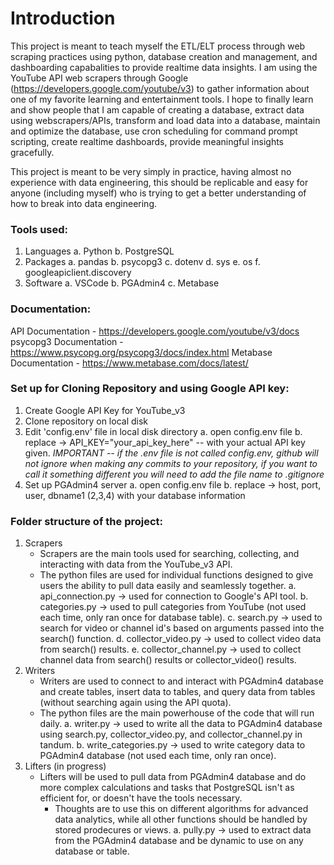 # Introduction
This project is meant to teach myself the ETL/ELT process through web scraping practices using python, database creation and management, and dashboarding capabalities to provide realtime data insights.
I am using the YouTube API web scrapers through Google (https://developers.google.com/youtube/v3) to gather information about one of my favorite learning and entertainment tools.
I hope to finally learn and show people that I am capable of creating a database, extract data using webscrapers/APIs, transform and load data into a database, maintain and optimize the database, use cron scheduling for command prompt scripting, create realtime dashboards, provide meaningful insights gracefully.

This project is meant to be very simply in practice, having almost no experience with data engineering, this should be replicable and easy for anyone (including myself) who is trying to get a better understanding of how to break into data engineering.


### Tools used:
1. Languages
    a. Python
    b. PostgreSQL
2. Packages
    a. pandas
    b. psycopg3
    c. dotenv
    d. sys
    e. os
    f. googleapiclient.discovery
3. Software
    a. VSCode
    b. PGAdmin4
    c. Metabase


### Documentation:
API Documentation - https://developers.google.com/youtube/v3/docs
psycopg3 Documentation - https://www.psycopg.org/psycopg3/docs/index.html
Metabase Documentation - https://www.metabase.com/docs/latest/


### Set up for Cloning Repository and using Google API key:
1. Create Google API Key for YouTube_v3
2. Clone repository on local disk
3. Edit 'config.env' file in local disk directory 
    a. open config.env file
    b. replace -> API_KEY="your_api_key_here" -- with your actual API key given.
    *IMPORTANT -- if the .env file is not called config.env, github will not ignore when making any commits to your repository, if you want to call it something different you will need to add the file name to .gitignore*
4. Set up PGAdmin4 server
    a. open config.env file
    b. replace -> host, port, user, dbname1 (2,3,4) with your database information


### Folder structure of the project:
1. Scrapers
    - Scrapers are the main tools used for searching, collecting, and interacting with data from the YouTube_v3 API.
    - The python files are used for individual functions designed to give users the ability to pull data easily and seamlessly together.
        a. api_connection.py -> used for connection to Google's API tool.
        b. categories.py -> used to pull categories from YouTube (not used each time, only ran once for database table).
        c. search.py -> used to search for video or channel id's based on arguments passed into the search() function.
        d. collector_video.py -> used to collect video data from search() results.
        e. collector_channel.py -> used to collect channel data from search() results or collector_video() results.
2. Writers
    - Writers are used to connect to and interact with PGAdmin4 database and create tables, insert data to tables, and query data from tables (without searching again using the API quota).
    - The python files are the main powerhouse of the code that will run daily.
        a. writer.py -> used to write all the data to PGAdmin4 database using search.py, collector_video.py, and collector_channel.py in tandum.
        b. write_categories.py -> used to write category data to PGAdmin4 database (not used each time, only ran once).
3. Lifters (in progress)
    - Lifters will be used to pull data from PGAdmin4 database and do more complex calculations and tasks that PostgreSQL isn't as efficient for, or doesn't have the tools necessary.
        - Thoughts are to use this on different algorithms for advanced data analytics, while all other functions should be handled by stored prodecures or views.
        a. pully.py -> used to extract data from the PGAdmin4 database and be dynamic to use on any database or table.
